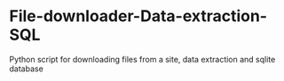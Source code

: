 # File-downloader-Data-extraction-SQL
Python script for downloading files from a site, data extraction and sqlite database 
